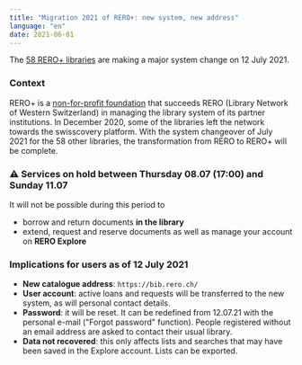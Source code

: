 ```yaml
---
title: "Migration 2021 of RERO+: new system, new address"
language: "en"
date: 2021-06-01
---
```


The [58 RERO+ libraries](/en/reroils/migration2021-libraries/) are making a major system change on 12 July 2021.

### Context

RERO+ is a [non-for-profit foundation](/en/la-fondation-rero-est-nee/) that succeeds RERO (Library Network of Western Switzerland) in managing the library system of its partner institutions. In December 2020, some of the libraries left the network towards the swisscovery platform. With the system changeover of July 2021 for the 58 other libraries, the transformation from RERO to RERO+ will be complete.

### ⚠️ Services on hold between Thursday 08.07 (17:00) and Sunday 11.07

It will not be possible during this period to

* borrow and return documents **in the library**
* extend, request and reserve documents as well as manage your account on **RERO Explore**


### Implications for users as of 12 July 2021

* **New catalogue address**: `https://bib.rero.ch/`
* **User account**: active loans and requests will be transferred to the new system, as will personal contact details.
* **Password**: it will be reset. It can be redefined from 12.07.21 with the personal e-mail ("Forgot password" function). People registered without an email address are asked to contact their usual library.
* **Data not recovered**: this only affects lists and searches that may have been saved in the Explore account. Lists can be exported.